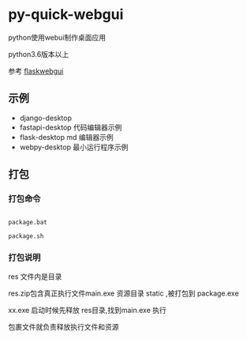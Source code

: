 # py-quick-webgui
python使用webui制作桌面应用

python3.6版本以上

参考 [flaskwebgui](https://github.com/ClimenteA/flaskwebgui)


## 示例

- django-desktop
- fastapi-desktop         代码编辑器示例
- flask-desktop           md 编辑器示例
- webpy-desktop           最小运行程序示例



##  打包

###  打包命令
```shell lines

package.bat

package.sh

```

### 打包说明

res
文件内是目录

res.zip包含真正执行文件main.exe 资源目录 static ,被打包到 package.exe


xx.exe
启动时候先释放  res目录,找到main.exe 执行


包裹文件就负责释放执行文件和资源



